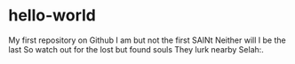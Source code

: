 # hello-world
My first repository on Github
I am but not the first SAINt
Neither will I be the last
So watch out for the lost but found souls
They lurk nearby
Selah:.
